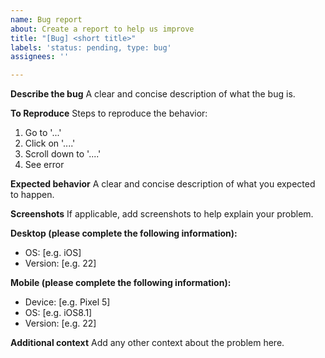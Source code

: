 ```yaml
---
name: Bug report
about: Create a report to help us improve
title: "[Bug] <short title>"
labels: 'status: pending, type: bug'
assignees: ''

---
```


**Describe the bug**
A clear and concise description of what the bug is.

**To Reproduce**
Steps to reproduce the behavior:
1. Go to '...'
2. Click on '....'
3. Scroll down to '....'
4. See error

**Expected behavior**
A clear and concise description of what you expected to happen.

**Screenshots**
If applicable, add screenshots to help explain your problem.

**Desktop (please complete the following information):**
 - OS: [e.g. iOS]
 - Version: [e.g. 22]

**Mobile (please complete the following information):**
 - Device: [e.g. Pixel 5]
 - OS: [e.g. iOS8.1]
 - Version: [e.g. 22]

**Additional context**
Add any other context about the problem here.
